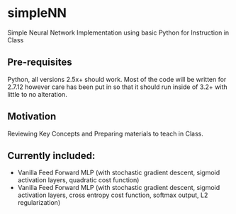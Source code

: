 # simpleNN

Simple Neural Network Implementation using basic Python for Instruction in Class

## Pre-requisites
Python, all versions 2.5x+ should work. Most of the code will be written for 2.7.12 however care has been put in so that it should run inside of 3.2+ with little to no alteration.

## Motivation
Reviewing Key Concepts and Preparing materials to teach in Class.

## Currently included:
- Vanilla Feed Forward MLP (with stochastic gradient descent, sigmoid activation layers, quadratic cost function)
- Vanilla Feed Forward MLP (with stochastic gradient descent, sigmoid activation layers, cross entropy cost function, softmax output, L2 regularization) 